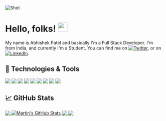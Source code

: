 ![Shot](https://github.com/abhishekpatel946/abhishekpatel946/blob/master/My%20Post.png)

# Hello, folks! <img src="https://raw.githubusercontent.com/MartinHeinz/MartinHeinz/master/wave.gif" width="30px">

My name is Abhishek Patel and basically I'm a Full Stack Developer. I'm from India, and currently I'm a Student.
You can find me on [![Twitter][1.2]][1],  or on [![LinkedIn][3.2]][3].


## 🔧 Technologies & Tools
![](https://img.shields.io/badge/OS-Linux-informational?style=flat&logo=linux&logoColor=white&color=2bbc8a)
![](https://img.shields.io/badge/Editor-Visual-Studio-Code-informational?style=flat&logo=intellij-idea&logoColor=white&color=2bbc8a)
![](https://img.shields.io/badge/Code-Python-informational?style=flat&logo=python&logoColor=white&color=2bbc8a)
![](https://img.shields.io/badge/Code-JavaScript-informational?style=flat&logo=javascript&logoColor=white&color=2bbc8a)
![](https://img.shields.io/badge/Code-React-informational?style=flat&logo=react&logoColor=white&color=2bbc8a)
![](https://img.shields.io/badge/Code-NodeJS-informational?style=flat&logo=node.js&logoColor=white&color=2bbc8a)
![](https://img.shields.io/badge/Tools-MySQL-informational?style=flat&logo=mysql&logoColor=white&color=2bbc8a)
![](https://img.shields.io/badge/Tools-MongoDB-informational?style=flat&logo=mongodb&logoColor=white&color=2bbc8a)
![](https://img.shields.io/badge/Tools-Docker-informational?style=flat&logo=docker&logoColor=white&color=2bbc8a)


## &#x1f4c8; GitHub Stats

<a href="https://github.com/abhishekpatel946/abhishekpatel946">
  <img align="center" src="https://github-readme-stats.vercel.app/api/top-langs/?username=abhishekpatel946&hide=&title_color=ffffff&text_color=c9cacc&icon_color=2bbc8a&bg_color=1d1f21" />
</a>

<a href="https://github.com/abhishekpatel946/abhishekpatel946">
  <img align="center" src="https://github-readme-stats.vercel.app/api?username=abhishekpatel946&show_icons=true&line_height=27&count_private=true&title_color=ffffff&text_color=c9cacc&icon_color=2bbc8a&bg_color=1d1f21" alt="Martin's GitHub Stats" />
</a>

<a href="https://github.com/abhishekpatel946/PassManager-pyScript">
  <img align="center" src="https://github-readme-stats.vercel.app/api/pin/?username=abhishekpatel946&repo=PassManager-pyScript&title_color=ffffff&text_color=c9cacc&icon_color=2bbc8a&bg_color=1d1f21" />
</a>
   
<a href="https://github.com/abhishekpatel946/DeskCleaner">
  <img align="center" src="https://github-readme-stats.vercel.app/api/pin/?username=abhishekpatel946&repo=DeskCleaner&title_color=ffffff&text_color=c9cacc&icon_color=2bbc8a&bg_color=1d1f21" />
</a> 

<!-- links to social media icons -->

<!-- icons with padding -->

[1.1]: http://i.imgur.com/tXSoThF.png (twitter icon with padding)
[2.1]: http://i.imgur.com/0o48UoR.png (github icon with padding)

<!-- icons without padding -->

[1.2]: http://i.imgur.com/wWzX9uB.png (twitter icon without padding)
[2.2]: http://i.imgur.com/9I6NRUm.png (github icon without padding)
[3.2]: https://raw.githubusercontent.com/MartinHeinz/MartinHeinz/master/linkedin-3-16.png (LinkedIn icon without padding)


<!-- links to your social media accounts -->

[1]: https://twitter.com/@abhishekpatel_0
[2]: https://github.com/abhishekpatel946
[3]: https://www.linkedin.com/abhishek-patel-700442172/


<!-- Resources -->
<!-- Icons: https://simpleicons.org/ -->
<!-- GitHub Stats: https://github.com/anuraghazra/github-readme-stats -->
<!-- Emojis: https://emojipedia.org/emoji/ -->
<!-- HTML Emojis: https://www.fileformat.info/index.htm -->
<!-- Shields: https://shields.io/ -->
<!-- Awesome GitHub Profile README: https://github.com/abhisheknaiidu/awesome-github-profile-readme -->
<!-- GitHub Profile README: https://github.com/MartinHeinz/MartinHeinz/blob/master/README.md -->
